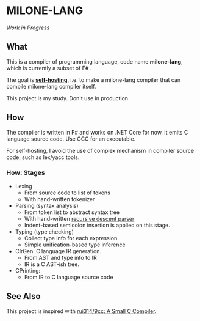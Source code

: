 # MILONE-LANG

*Work in Progress*

## What

This is a compiler of programming language, code name **milone-lang**, which is currently a subset of F# .

The goal is **[self-hosting](https://en.wikipedia.org/wiki/Self-hosting)**, i.e. to make a milone-lang compiler that can compile milone-lang compiler itself.

This project is my study. Don't use in production.

## How

The compiler is written in F# and works on .NET Core for now. It emits C language source code. Use GCC for an executable.

For self-hosting, I avoid the use of complex mechanism in compiler source code, such as lex/yacc tools.

### How: Stages

- Lexing
    - From source code to list of tokens
    - With hand-written tokenizer
- Parsing (syntax analysis)
    - From token list to abstract syntax tree
    - With hand-written [recursive descent parser](https://en.wikipedia.org/wiki/Recursive_descent_parser)
    - Indent-based semicolon insertion is applied on this stage.
- Typing (type checking)
    - Collect type info for each expression
    - Simple unification-based type inference
- CIrGen: C language IR generation.
    - From AST and type info to IR
    - IR is a C AST-ish tree.
- CPrinting:
    - From IR to C language source code

## See Also

This project is inspired with [rui314/9cc\: A Small C Compiler](https://github.com/rui314/9cc).
